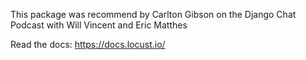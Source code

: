 This package was recommend by Carlton Gibson on the Django Chat Podcast with Will Vincent and Eric Matthes

Read the docs: https://docs.locust.io/